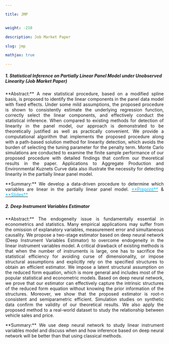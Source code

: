 ```yaml
---

title: JMP


weight: -210

description: Job Market Paper

slug: jmp

mathjax: true

---
```






##### 1. Statistical Inference on Partially Linear Panel Model under Unobserved Linearity (Job Market Paper)




<p style='text-align: justify;'>
**Abstract:** A new statistical procedure,  based on a modified spline basis, is proposed to identify the linear components in the panel data model with fixed effects. Under some mild assumptions, the proposed procedure is shown to consistently estimate the underlying regression function,  correctly select the linear components, and effectively conduct the statistical inference. When compared to existing methods for detection of linearity in the panel model, our approach is demonstrated to be theoretically justified as well as practically convenient. We provide a computational algorithm that implements the proposed procedure along with a path-based solution method for linearity detection, which avoids the burden of selecting the tuning parameter for the penalty term. Monte Carlo simulations are conducted to examine the finite sample performance of our proposed procedure with detailed findings that confirm our theoretical results in the paper. Applications to Aggregate Production and Environmental Kuznets Curve data also illustrate the necessity for detecting linearity in the partially linear panel model.

<p style='text-align: justify;'>
**Summary:** We develop a data-driven procedure to determine which variables are linear in the partially linear panel model. <a href="https://arxiv.org/abs/1911.08830" target="_blank"><span style="color:#00BFFF">**Preprint**</span></a> & <a href="https://www.dropbox.com/s/tfuhi5umamv8zyg/Talk_Econ.pdf?dl=0" target="_blank"><span style="color:#00BFFF">**Slides**</span></a>





##### 2. Deep Instrument Variables Estimator

<p style='text-align: justify;'>
**Abstract:** The endogeneity issue is fundamentally essential in econometrics and statistics.  Many empirical applications may suffer from the omission of explanatory variables, measurement error and simultaneous causality.  We propose a two-stage estimator based on deep neural network (Deep Instrument Variables Estimator) to overcome endogeneity in the linear instrument variables model. A critical drawback of existing methods is that when the number of instruments is large, one has to sacrifice the statistical efficiency for avoiding curse of dimensionality, or impose structural assumptions and explicitly rely on the specified structures to obtain an efficient estimator. We impose a latent structural assumption on the reduced form equation, which is more general and includes most of the popular statistical and econometric models. Based on deep neural network, we prove that our estimator can effectively capture the intrinsic structures of the reduced form equation without knowing the prior information of the structures. Moreover, we show that the proposed estimator is root-n consistent and semiparametric efficient. Simulation studies on synthetic data confirm the validity of our theoretical results. We also apply the proposed method to a real-world dataset to study the relationship between vehicle sales and price.

<p style='text-align: justify;'>
**Summary:** We use deep neural network to study linear instrument variables model and discuss when and how inference based on deep neural network will be better than that using classical methods.





	


